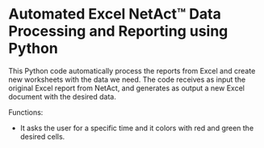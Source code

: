 # Automated Excel NetAct™ Data Processing and Reporting using Python

This Python code automatically process the reports from Excel and create new worksheets with the data we need.
The code receives as input the original Excel report from NetAct, and generates as output a new Excel document with the desired data.

Functions:
- It asks the user for a specific time and it colors with red and green the desired cells.
